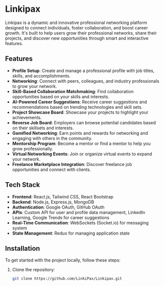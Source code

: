 # Linkipax

Linkipax is a dynamic and innovative professional networking platform designed to connect individuals, foster collaboration, and boost career growth. It's built to help users grow their professional networks, share their projects, and discover new opportunities through smart and interactive features.

## Features

- **Profile Setup**: Create and manage a professional profile with job titles, skills, and accomplishments.
- **Networking**: Connect with peers, colleagues, and industry professionals to grow your network.
- **Skill-Based Collaboration Matchmaking**: Find collaboration opportunities based on your skills and interests.
- **AI-Powered Career Suggestions**: Receive career suggestions and recommendations based on trending technologies and skill sets.
- **Project Showcase Board**: Showcase your projects to highlight your achievements.
- **Reverse Job Board**: Employers can browse potential candidates based on their skillsets and interests.
- **Gamified Networking**: Earn points and rewards for networking and engaging with others in the community.
- **Mentorship Program**: Become a mentor or find a mentor to help you grow professionally.
- **Virtual Networking Events**: Join or organize virtual events to expand your network.
- **Freelance Marketplace Integration**: Discover freelance job opportunities and connect with clients.

## Tech Stack

- **Frontend**: React.js, Tailwind CSS, React Bootstrap
- **Backend**: Node.js, Express.js, MongoDB
- **Authentication**: Google OAuth, GitHub OAuth
- **APIs**: Custom API for user and profile data management, LinkedIn Learning, Google Trends for career suggestions
- **Real-Time Communication**: WebSockets (Socket.io) for messaging system
- **State Management**: Redux for managing application state

## Installation

To get started with the project locally, follow these steps:

1. Clone the repository:

   ```bash
   git clone https://github.com/LinkiPax/Linkipax.git
